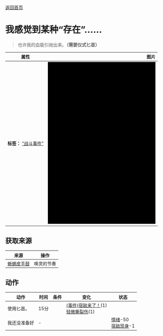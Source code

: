 [返回首页](index.md)  
# 我感觉到某种“存在”……  
> 也许我的血能引祂出来。<b>（需要仪式匕首）</b>  
  
  属性  |   图片   
 ----  |  ----:   
 **标签：**	[“战斗事件”](tag_FightEvent.md)  |  ![](Sprite/Darkness.png)   
  
## 获取来源  
来源  |  操作  
----  |  ----  
[蜥蜴皮手鼓](LizardDrum.md)  |  唤灵的节奏  
## 动作  
动作  |  时间  |  条件  |  变化  |  状态  
----  |  ----  |  ----  |  ----  |  ----  
使用匕首。  |  15分  |    |  [(事件)宿敌来了！](Event_EnemyFight.md)(1)<br>[轻微撕裂伤](W_MinorLaceration.md)(1)  |    
我还没准备好  |  -  |    |    |  [情绪](Morale.md)-50<br>[宿敌现身](EnemyDefeated.md)-1  
